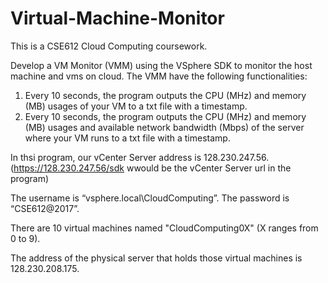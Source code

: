 # Virtual-Machine-Monitor

This is a CSE612 Cloud Computing coursework.

Develop a VM Monitor (VMM) using the VSphere SDK to monitor the host machine and vms on cloud. The VMM have the following functionalities:
1. Every 10 seconds, the program outputs the CPU (MHz) and memory (MB) usages of your VM to a txt file with a timestamp.
2. Every 10 seconds, the program outputs the CPU (MHz) and memory (MB) usages and available network bandwidth (Mbps) of the server where your VM runs to a txt file with a timestamp.

In thsi program, our vCenter Server address is 128.230.247.56.
(https://128.230.247.56/sdk wwould be the vCenter Server url in the program)

The username is “vsphere.local\CloudComputing”. The password is “CSE612@2017”.

There are 10 virtual machines named "CloudComputing0X" (X ranges from 0 to 9).

The address of the physical server that holds those virtual machines is 128.230.208.175.
